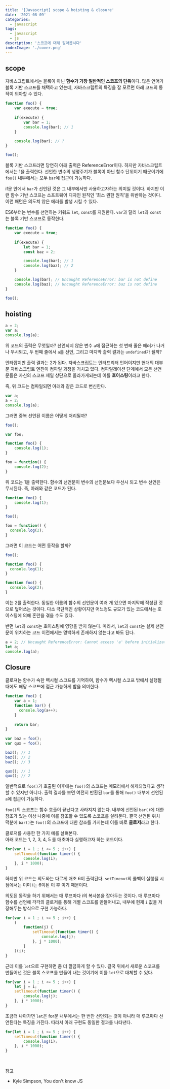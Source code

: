 ```yaml
---
title: '[Javascript] scope & hoisting & closure'
date: '2021-08-09'
categories:
  - javascript
tags:
  - javascript
  - js
description: '스코프에 대해 알아봅시다'
indexImage: './cover.png'
---
```


## scope

자바스크립트에서는 블록이 아닌 **함수가 가장 일반적인 스코프의 단위**이다. 
많은 언어가 블록 기반 스코프를 채택하고 있는데, 자바스크립트의 특징을 잘 모르면 아래 코드의 동작이 의아할 수 있다. 

``` js
function foo() {
	var execute = true;
	
	if(execute) {
		var bar = 1;
		console.log(bar); // 1
	}

	console.log(bar); // ?
}

foo();
```

블록 기반 스코프라면 당연히 아래 출력은 ReferenceError이다. 
하지만 자바스크립트에서는 1을 출력한다. 선언한 변수의 생명주기가 블록이 아닌 함수 단위이기 때문이기에 ```foo()``` 내부에서는 모두 ```bar```에 접근이 가능하다.

if문 안에서 ```bar```가 선언된 것은 그 내부에서만 사용하고자하는 의미일 것이다. 
하지만 이런 함수 기반 스코프는 소프트웨어 디자인 원칙인 '최소 권한 원칙'을 위반하는 것이다. 
이런 패턴은 의도치 않은 에러를 발생 시킬 수 있다. 

ES6부터는 변수를 선언하는 키워드 ```let```, ```const```를 지원한다. 
```var```과 달리 ```let```과 ```const```는 블록 기반 스코프로 동작한다. 

``` js
function foo() {
	var execute = true;
	
	if(execute) {
		let bar = 1;
		const baz = 2;

		console.log(bar); // 1
		console.log(baz); // 2
	}

	console.log(bar); // Uncaught ReferenceError: bar is not define
	console.log(baz); // Uncaught ReferenceError: baz is not define
}

foo();
```

## hoisting  

``` js
a = 2;
var a;
console.log(a);
```

위 코드의 출력은 무엇일까? 
선언되지 않은 변수 ```a```에 접근하는 첫 번째 줄은 에러가 나거나 무시되고, 
두 번째 줄에서 ```a```를 선언, 
그리고 마지막 출력 결과는 ```undefined```가 될까?

안타깝지만 출력 결과는 2가 된다. 
자바스크립트는 인터프리터 언어이지만 현대의 대부분 자바스크립트 엔진이 컴파일 과정을 거치고 있다. 
컴파일레이션 단계에서 모든 선언문들은 자신의 스코프 제일 상단으로 올라가게되는데 이를 **호이스팅**이라고 한다. 

즉, 위 코드는 컴파일되면 아래와 같은 코드로 변신한다. 

``` js
var a;
a = 2;
console.log(a);
```

그러면 중복 선언된 이름은 어떻게 처리될까?

``` js
foo();

var foo;

function foo() {
	console.log(1);
}

foo = function() {
	console.log(2);
}
```

위 코드는 1을 출력한다. 함수의 선언문이 변수의 선언문보다 우선시 되고 변수 선언은 무시된다. 
즉, 아래와 같은 코드가 된다.

``` js
function foo() {
	console.log(1);
}

foo();

foo = function() {
  console.log(2);
}
```

그러면 이 코드는 어떤 동작을 할까?

``` js
foo();

function foo() {
  console.log(1);
}

function foo() {
  console.log(2);
}
```

이는 2를 출력한다. 동일한 이름의 함수의 선언문이 여러 개 있으면 마지막에 작성된 것으로 덮어쓰는 것이다. 
다소 극단적인 상황이지만 어느정도 규모가 있는 코드에서는 호이스팅에 의해 혼란을 겪을 수도 있다. 

반면 ```let```과 ```const```는 호이스팅에 영향을 받지 않는다. 
따라서, ```let```과 ```const```는 실제 선언문이 위치하는 코드 이전에서는 명백하게 존재하지 않는다고 봐도 된다. 

``` js
a = 2; // Uncaught ReferenceError: Cannot access 'a' before initialization
let a;
console.log(a);
```

## Closure  

클로져는 함수가 속한 렉시컬 스코프를 기억하여, 함수가 렉시컬 스코프 밖에서 실행될 때에도 해당 스코프에 접근 가능하게 함을 의미한다. 

``` js
function foo() {
	var a = 1;
	function bar() {
	  console.log(a++);
	}
  
	return bar;
}
  
var baz = foo();
var qux = foo();

baz(); // 1
baz(); // 2
baz(); // 3

qux(); // 1
qux(); // 2
```

일반적으로 ```foo()```가 호출된 이후에는 ```foo()```의 스코프는 메모리에서 해제되었다고 생각할 수 있지만 아니다. 
출력 결과를 보면 여전히 반환된 ```bar```를 통해 ```foo()``` 내부에 선언된 ```a```에 접근이 가능하다. 

```foo()```의 스코프는 함수 호출이 끝났다고 사라지지 않는다. 
내부에 선언된 ```bar()```에 대한 참조가 있는 이상 나중에 이를 참조할 수 있도록 스코프를 살려둔다.
결국 선언된 위치 덕분에 ```bar()```는 ```foo()```의 스코프에 대한 참조를 가지는데 이를 바로 **클로저**라고 한다. 

클로저를 사용한 한 가지 예를 살펴본다.  
아래 코드는 1, 2, 3, 4, 5 를 매초마다 실행하고자 하는 코드이다. 

``` js
for(var i = 1 ; i <= 5 ; i++) {
	setTimeout(function timer() {
		console.log(i);
	}, i * 1000);
}
```

하지만 위 코드는 의도와는 다르게 매초 6이 출력된다. 
```setTimeout```의 콜백이 실행될 시점에서는 이미 i는 6이된 이 후 이기 때문이다. 

의도된 동작을 하기 위해서는 매 루프마다 i의 복사본을 잡아두는 것이다. 
매 루프마다 함수를 선언해 각각의 클로저를 통해 개별 스코프를 만들어내고, 내부에 현재 ```i``` 값을 저장해두는 방식으로 구현 가능하다. 

``` js
for(var i = 1 ; i <= 5 ; i++) {
	(
		function(j) {
			setTimeout(function timer() {
				console.log(j);
			}, j * 1000);
		}
	)(i);
}
```

근데 이를 ```let```으로 구현하면 좀 더 깔끔하게 할 수 있다. 
결국 위에서 새로운 스코프를 만들어낸 것은 블록 스코프를 만들어 내는 것이기에 이를 ```let```으로 대체할 수 있다. 

``` js
for(var i = 1 ; i <= 5 ; i++) {
	let j = i;
	setTimeout(function timer() {
		console.log(j);
	}, j * 1000);
}
```

조금더 나아가면 ```let```은 for문 내부에서는 한 번만 선언되는 것이 아니라 매 루프마다 선언된다는 특징을 가진다. 
따라서 아래 구현도 동일한 결과를 나타낸다.

``` js
for(let i = 1 ; i <= 5 ; i++) {
	setTimeout(function timer() {
		console.log(i);
	}, i * 1000);
}
```

<br/>

참고
- Kyle Simpson, You don't know JS